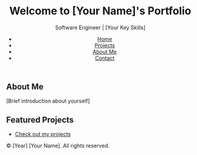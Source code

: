 <!DOCTYPE html>
<html lang="en">
<head>
    <meta charset="UTF-8">
    <meta name="viewport" content="width=device-width, initial-scale=1.0">
    <title>Home - [Your Name]</title>
    <link rel="stylesheet" href="styles.css">
</head>
<body>
    <header>
        <h1>Welcome to [Your Name]'s Portfolio</h1>
        <p>Software Engineer | [Your Key Skills]</p>
        <nav>
            <ul>
                <li><a href="index.html">Home</a></li>
                <li><a href="projects.html">Projects</a></li>
                <li><a href="about.html">About Me</a></li>
                <li><a href="contact.html">Contact</a></li>
            </ul>
        </nav>
    </header>
    <main>
        <section>
            <h2>About Me</h2>
            <p>[Brief introduction about yourself]</p>
        </section>
        <section>
            <h2>Featured Projects</h2>
            <ul>
                <li><a href="projects.html">Check out my projects</a></li>
            </ul>
        </section>
    </main>
    <footer>
        <p>&copy; [Year] [Your Name]. All rights reserved.</p>
    </footer>
</body>
</html>
